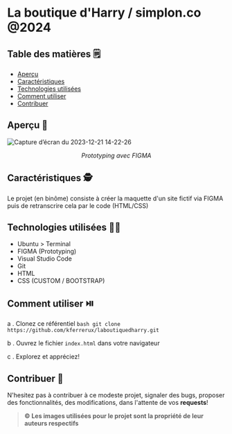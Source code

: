 # La boutique d'Harry / simplon.co @2024

## Table des matières 🗒️

- [Aperçu](#aperçu)
- [Caractéristiques](#caractéristiques)
- [Technologies utilisées](#technologies-utilisées)
- [Comment utiliser](#comment-utiliser)
- [Contribuer](#contribuer)

## Aperçu 👀
![Capture d’écran du 2023-12-21 14-22-26](https://github.com/kferrerux/laboutiquedharry/assets/77007630/eede375e-3932-4d23-bb78-510ccf72e729)
*<p align=center>Prototyping avec FIGMA</p>*

## Caractéristiques 🕵️

Le projet (en binôme) consiste à créer la maquette d'un site fictif via FIGMA puis de retranscrire cela par le code (HTML/CSS)

## Technologies utilisées 👨‍💻

- Ubuntu > Terminal 
- FIGMA (Prototyping)
- Visual Studio Code
- Git
- HTML
- CSS (CUSTOM / BOOTSTRAP)

## Comment utiliser ⏯️

a . Clonez ce référentiel
    ```bash
    git clone https://github.com/kferrerux/laboutiquedharry.git
    ```

b . Ouvrez le fichier `index.html` dans votre navigateur

c . Explorez et appréciez!

## Contribuer 🤝

N'hesitez pas à contribuer à ce modeste projet, signaler des bugs, proposer des fonctionnalités, des modifications, dans l'attente de vos **requests**!

> **© Les images utilisées pour le projet sont la propriété de leur auteurs respectifs**
